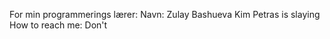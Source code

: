 For min programmerings lærer:
Navn: Zulay Bashueva
Kim Petras is slaying
How to reach me: Don't

<!---
Ablubaa/Ablubaa is a ✨ special ✨ repository because its `README.md` (this file) appears on your GitHub profile.
You can click the Preview link to take a look at your changes.
--->

